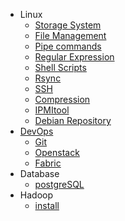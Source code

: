 * Linux
	* [Storage System](Linux/storage.md)
	* [File Management](Linux/file.md)
	* [Pipe commands](Linux/pipe.md)
	* [Regular Expression](Linux/regular_expression.md)
	* [Shell Scripts](Linux/shell.md)
	* [Rsync](Linux/rsync.md)
	* [SSH](Linux/ssh.md)
	* [Compression](Linux/compression.md)
	* [IPMItool](Linux/ipmitool.md) 
	* [Debian Repository](Linux/Debian/local_repo.md) 
* [DevOps](DevOps/DevOps.md)
	* [Git](DevOps/git.md)
	* [Openstack](DevOps/OpenStack/instance.md)
	* [Fabric](DevOps/fabric.md)
* Database
	* [postgreSQL](Database/postgreSQL.md)
* Hadoop
	* [install](BigData/Hadoop/install.md) 
